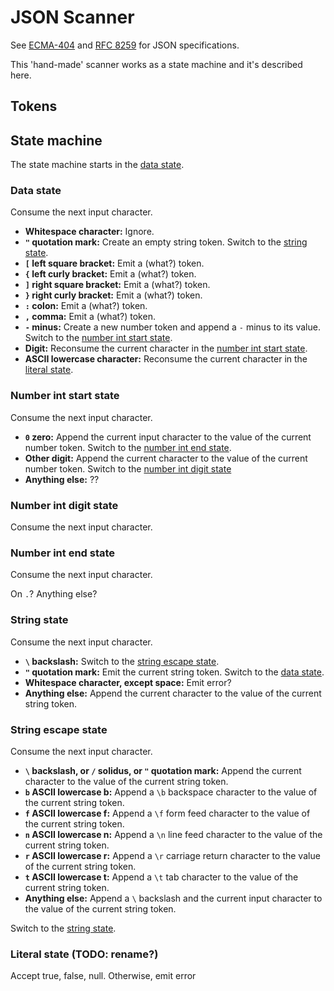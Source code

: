 # JSON Scanner

See [ECMA-404](https://datatracker.ietf.org/doc/html/rfc8259#ref-ECMA-404) and [RFC 8259](https://datatracker.ietf.org/doc/html/rfc8259) for JSON specifications.

This 'hand-made' scanner works as a state machine and it's described here.

## Tokens

## State machine

The state machine starts in the [data state](#data-state).

### Data state

Consume the next input character.

* **Whitespace character:** Ignore.
* **`"` quotation mark:** Create an empty string token. Switch to the [string state](#string-state).
* **`[` left square bracket:** Emit a (what?) token.
* **`{` left curly bracket:** Emit a (what?) token.
* **`]` right square bracket:** Emit a (what?) token.
* **`}` right curly bracket:** Emit a (what?) token.
* **`:` colon:** Emit a (what?) token.
* **`,` comma:** Emit a (what?) token.
* **`-` minus:** Create a new number token and append a `-` minus to its value. Switch to the [number int start state](#number-int-start-state).
* **Digit:** Reconsume the current character in the [number int start state](#number-int-start-state).
* **ASCII lowercase character:** Reconsume the current character in the [literal state](#literal-state-todo-rename).

### Number int start state

Consume the next input character.

* **`0` zero:** Append the current input character to the value of the current number token. Switch to the [number int end state](#number-int-end-state).
* **Other digit:** Append the current character to the value of the current number token. Switch to the [number int digit state](#number-int-digit-state)
* **Anything else:** ??

### Number int digit state

Consume the next input character.

### Number int end state

Consume the next input character.

On `.`? Anything else?

### String state

Consume the next input character.

* **`\` backslash:** Switch to the [string escape state](#string-escape-state).
* **`"` quotation mark:** Emit the current string token. Switch to the [data state](#data-state).
* **Whitespace character, except space:** Emit error?
* **Anything else:** Append the current character to the value of the current string token.

### String escape state

Consume the next input character.

* **`\` backslash, or `/` solidus, or `"` quotation mark:** Append the current character to the value of the current string token.
* **`b` ASCII lowercase b:** Append a `\b` backspace character to the value of the current string token.
* **`f` ASCII lowercase f:** Append a `\f` form feed character to the value of the current string token.
* **`n` ASCII lowercase n:** Append a `\n` line feed character to the value of the current string token.
* **`r` ASCII lowercase r:** Append a `\r` carriage return character to the value of the current string token.
* **`t` ASCII lowercase t:** Append a `\t` tab character to the value of the current string token.
* **Anything else:** Append a `\` backslash and the current input character to the value of the current string token.

Switch to the [string state](#string-state).

### Literal state (TODO: rename?)

Accept true, false, null. Otherwise, emit error
